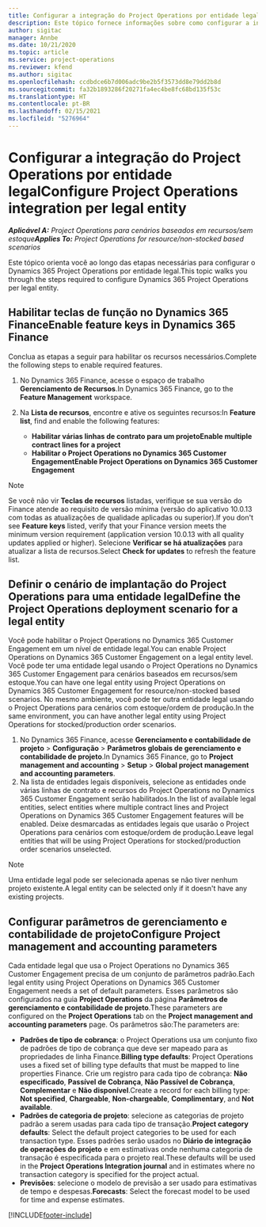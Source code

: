 ```yaml
---
title: Configurar a integração do Project Operations por entidade legal
description: Este tópico fornece informações sobre como configurar a integração por entidade legal no Project Operations.
author: sigitac
manager: Annbe
ms.date: 10/21/2020
ms.topic: article
ms.service: project-operations
ms.reviewer: kfend
ms.author: sigitac
ms.openlocfilehash: ccdbdce6b7d006adc9be2b5f3573dd8e79dd2b8d
ms.sourcegitcommit: fa32b1893286f20271fa4ec4be8fc68bd135f53c
ms.translationtype: HT
ms.contentlocale: pt-BR
ms.lasthandoff: 02/15/2021
ms.locfileid: "5276964"
---
```

# <a name="configure-project-operations-integration-per-legal-entity"></a><span data-ttu-id="ac24c-103">Configurar a integração do Project Operations por entidade legal</span><span class="sxs-lookup"><span data-stu-id="ac24c-103">Configure Project Operations integration per legal entity</span></span> 

<span data-ttu-id="ac24c-104">_**Aplicável A:** Project Operations para cenários baseados em recursos/sem estoque_</span><span class="sxs-lookup"><span data-stu-id="ac24c-104">_**Applies To:** Project Operations for resource/non-stocked based scenarios_</span></span>

<span data-ttu-id="ac24c-105">Este tópico orienta você ao longo das etapas necessárias para configurar o Dynamics 365 Project Operations por entidade legal.</span><span class="sxs-lookup"><span data-stu-id="ac24c-105">This topic walks you through the steps required to configure Dynamics 365 Project Operations per legal entity.</span></span>

## <a name="enable-feature-keys-in-dynamics-365-finance"></a><span data-ttu-id="ac24c-106">Habilitar teclas de função no Dynamics 365 Finance</span><span class="sxs-lookup"><span data-stu-id="ac24c-106">Enable feature keys in Dynamics 365 Finance</span></span>

<span data-ttu-id="ac24c-107">Conclua as etapas a seguir para habilitar os recursos necessários.</span><span class="sxs-lookup"><span data-stu-id="ac24c-107">Complete the following steps to enable required features.</span></span>

1. <span data-ttu-id="ac24c-108">No Dynamics 365 Finance, acesse o espaço de trabalho **Gerenciamento de Recursos**.</span><span class="sxs-lookup"><span data-stu-id="ac24c-108">In Dynamics 365 Finance, go to the **Feature Management** workspace.</span></span>
2. <span data-ttu-id="ac24c-109">Na **Lista de recursos**, encontre e ative os seguintes recursos:</span><span class="sxs-lookup"><span data-stu-id="ac24c-109">In **Feature list**, find and enable the following features:</span></span>
  
    - <span data-ttu-id="ac24c-110">**Habilitar várias linhas de contrato para um projeto**</span><span class="sxs-lookup"><span data-stu-id="ac24c-110">**Enable multiple contract lines for a project**</span></span>
    - <span data-ttu-id="ac24c-111">**Habilitar o Project Operations no Dynamics 365 Customer Engagement**</span><span class="sxs-lookup"><span data-stu-id="ac24c-111">**Enable Project Operations on Dynamics 365 Customer Engagement**</span></span>

> [!NOTE]
> <span data-ttu-id="ac24c-112">Se você não vir **Teclas de recursos** listadas, verifique se sua versão do Finance atende ao requisito de versão mínima (versão do aplicativo 10.0.13 com todas as atualizações de qualidade aplicadas ou superior).</span><span class="sxs-lookup"><span data-stu-id="ac24c-112">If you don't see **Feature keys** listed, verify that your Finance version meets the minimum version requirement (application version 10.0.13 with all quality updates applied or higher).</span></span> <span data-ttu-id="ac24c-113">Selecione **Verificar se há atualizações** para atualizar a lista de recursos.</span><span class="sxs-lookup"><span data-stu-id="ac24c-113">Select **Check for updates** to refresh the feature list.</span></span>

## <a name="define-the-project-operations-deployment-scenario-for-a-legal-entity"></a><span data-ttu-id="ac24c-114">Definir o cenário de implantação do Project Operations para uma entidade legal</span><span class="sxs-lookup"><span data-stu-id="ac24c-114">Define the Project Operations deployment scenario for a legal entity</span></span>

<span data-ttu-id="ac24c-115">Você pode habilitar o Project Operations no Dynamics 365 Customer Engagement em um nível de entidade legal.</span><span class="sxs-lookup"><span data-stu-id="ac24c-115">You can enable Project Operations on Dynamics 365 Customer Engagement on a legal entity level.</span></span> <span data-ttu-id="ac24c-116">Você pode ter uma entidade legal usando o Project Operations no Dynamics 365 Customer Engagement para cenários baseados em recursos/sem estoque.</span><span class="sxs-lookup"><span data-stu-id="ac24c-116">You can have one legal entity using Project Operations on Dynamics 365 Customer Engagement for resource/non-stocked based scenarios.</span></span> <span data-ttu-id="ac24c-117">No mesmo ambiente, você pode ter outra entidade legal usando o Project Operations para cenários com estoque/ordem de produção.</span><span class="sxs-lookup"><span data-stu-id="ac24c-117">In the same environment, you can have another legal entity using Project Operations for stocked/production order scenarios.</span></span>

1. <span data-ttu-id="ac24c-118">No Dynamics 365 Finance, acesse **Gerenciamento e contabilidade de projeto** > **Configuração** > **Parâmetros globais de gerenciamento e contabilidade de projeto**.</span><span class="sxs-lookup"><span data-stu-id="ac24c-118">In Dynamics 365 Finance, go to **Project management and accounting** > **Setup** > **Global project management and accounting parameters**.</span></span>
2. <span data-ttu-id="ac24c-119">Na lista de entidades legais disponíveis, selecione as entidades onde várias linhas de contrato e recursos do Project Operations no Dynamics 365 Customer Engagement serão habilitados.</span><span class="sxs-lookup"><span data-stu-id="ac24c-119">In the list of available legal entities, select entities where multiple contract lines and Project Operations on Dynamics 365 Customer Engagement features will be enabled.</span></span> <span data-ttu-id="ac24c-120">Deixe desmarcadas as entidades legais que usarão o Project Operations para cenários com estoque/ordem de produção.</span><span class="sxs-lookup"><span data-stu-id="ac24c-120">Leave legal entities that will be using Project Operations for stocked/production order scenarios unselected.</span></span>

> [!NOTE]
> <span data-ttu-id="ac24c-121">Uma entidade legal pode ser selecionada apenas se não tiver nenhum projeto existente.</span><span class="sxs-lookup"><span data-stu-id="ac24c-121">A legal entity can be selected only if it doesn't have any existing projects.</span></span>

## <a name="configure-project-management-and-accounting-parameters"></a><span data-ttu-id="ac24c-122">Configurar parâmetros de gerenciamento e contabilidade de projeto</span><span class="sxs-lookup"><span data-stu-id="ac24c-122">Configure Project management and accounting parameters</span></span>

<span data-ttu-id="ac24c-123">Cada entidade legal que usa o Project Operations no Dynamics 365 Customer Engagement precisa de um conjunto de parâmetros padrão.</span><span class="sxs-lookup"><span data-stu-id="ac24c-123">Each legal entity using Project Operations on Dynamics 365 Customer Engagement needs a set of default parameters.</span></span> <span data-ttu-id="ac24c-124">Esses parâmetros são configurados na guia **Project Operations** da página **Parâmetros de gerenciamento e contabilidade de projeto**.</span><span class="sxs-lookup"><span data-stu-id="ac24c-124">These parameters are configured on the **Project Operations** tab on the **Project management and accounting parameters** page.</span></span> <span data-ttu-id="ac24c-125">Os parâmetros são:</span><span class="sxs-lookup"><span data-stu-id="ac24c-125">The parameters are:</span></span>

  - <span data-ttu-id="ac24c-126">**Padrões de tipo de cobrança**: o Project Operations usa um conjunto fixo de padrões de tipo de cobrança que deve ser mapeado para as propriedades de linha Finance.</span><span class="sxs-lookup"><span data-stu-id="ac24c-126">**Billing type defaults**: Project Operations uses a fixed set of billing type defaults that must be mapped to line properties Finance.</span></span> <span data-ttu-id="ac24c-127">Crie um registro para cada tipo de cobrança: **Não especificado**, **Passível de Cobrança**, **Não Passível de Cobrança**, **Complementar** e **Não disponível**.</span><span class="sxs-lookup"><span data-stu-id="ac24c-127">Create a record for each billing type: **Not specified**, **Chargeable**, **Non-chargeable**, **Complimentary**, and **Not available**.</span></span>
  - <span data-ttu-id="ac24c-128">**Padrões de categoria de projeto**: selecione as categorias de projeto padrão a serem usadas para cada tipo de transação.</span><span class="sxs-lookup"><span data-stu-id="ac24c-128">**Project category defaults**: Select the default project categories to be used for each transaction type.</span></span> <span data-ttu-id="ac24c-129">Esses padrões serão usados no **Diário de integração de operações do projeto** e em estimativas onde nenhuma categoria de transação é especificada para o projeto real.</span><span class="sxs-lookup"><span data-stu-id="ac24c-129">These defaults will be used in the **Project Operations Integration journal** and in estimates where no transaction category is specified for the project actual.</span></span>
  - <span data-ttu-id="ac24c-130">**Previsões**: selecione o modelo de previsão a ser usado para estimativas de tempo e despesas.</span><span class="sxs-lookup"><span data-stu-id="ac24c-130">**Forecasts**: Select the forecast model to be used for time and expense estimates.</span></span>


[!INCLUDE[footer-include](../includes/footer-banner.md)]